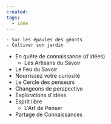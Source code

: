 ```yaml
---
created: 
tags:
  - idée
---
```

	- Sur les épaules des géants
	- Cultiver son jardin
- En quête de connaissance (d'idées)
	- Les Artisans du Savoir
- Le Feu du Savoir
- Nourrissez votre curiosité
- Le Cercle des penseurs
- Changeons de perspective
- Explorations d'idées
- Esprit libre
	- L'Art de Penser
- Partage de Connaissances